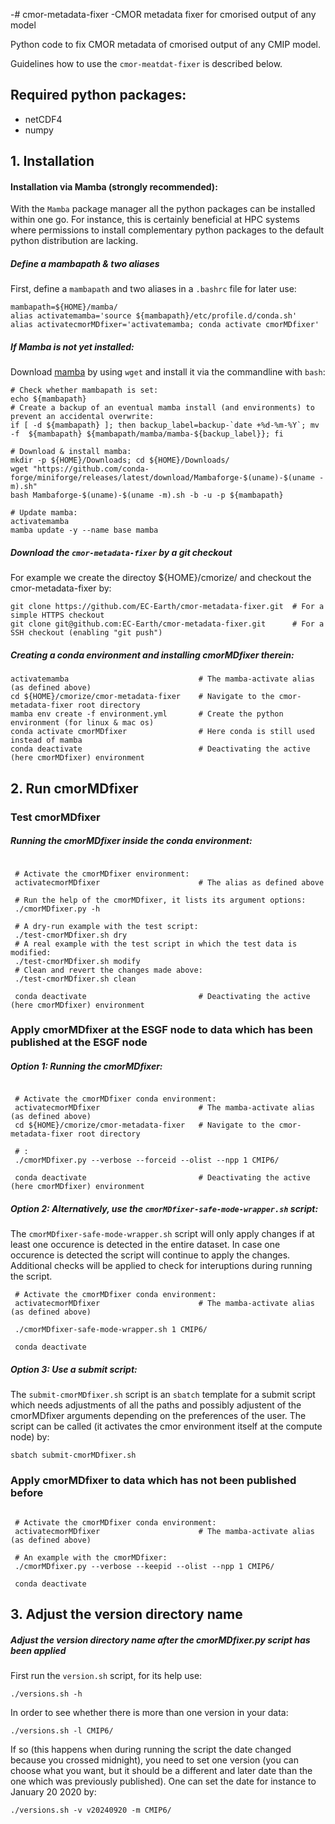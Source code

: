 -# cmor-metadata-fixer
-CMOR metadata fixer for cmorised output of any model

Python code to fix CMOR metadata of cmorised output of any CMIP model.

Guidelines how to use the `cmor-meatdat-fixer` is described below.


## Required python packages:

* netCDF4
* numpy

## 1. Installation

#### Installation via Mamba (strongly recommended):
With the `Mamba` package manager all the python packages can be installed within one go. For instance, this is certainly beneficial at HPC systems where permissions to install complementary python packages to the default python distribution are lacking.

##### Define a mambapath & two aliases

First, define a `mambapath` and two aliases in a `.bashrc` file for later use:
 ```shell
 mambapath=${HOME}/mamba/
 alias activatemamba='source ${mambapath}/etc/profile.d/conda.sh'
 alias activatecmorMDfixer='activatemamba; conda activate cmorMDfixer'
 ```

##### If Mamba is not yet installed:

Download [mamba](https://github.com/conda-forge/miniforge/releases/latest/) by using `wget` and install it via the commandline with `bash`:
 ```shell
 # Check whether mambapath is set:
 echo ${mambapath}
 # Create a backup of an eventual mamba install (and environments) to prevent an accidental overwrite:
 if [ -d ${mambapath} ]; then backup_label=backup-`date +%d-%m-%Y`; mv -f  ${mambapath} ${mambapath/mamba/mamba-${backup_label}}; fi

 # Download & install mamba:
 mkdir -p ${HOME}/Downloads; cd ${HOME}/Downloads/
 wget "https://github.com/conda-forge/miniforge/releases/latest/download/Mambaforge-$(uname)-$(uname -m).sh"
 bash Mambaforge-$(uname)-$(uname -m).sh -b -u -p ${mambapath}

 # Update mamba:
 activatemamba
 mamba update -y --name base mamba
 ```

##### Download the `cmor-metadata-fixer` by a git checkout

For example we create the directoy ${HOME}/cmorize/ and checkout the cmor-metadata-fixer by:
```shell
git clone https://github.com/EC-Earth/cmor-metadata-fixer.git  # For a simple HTTPS checkout
git clone git@github.com:EC-Earth/cmor-metadata-fixer.git      # For a SSH checkout (enabling "git push")
```

##### Creating a conda environment and installing cmorMDfixer therein:

```shell
activatemamba                             # The mamba-activate alias (as defined above)
cd ${HOME}/cmorize/cmor-metadata-fixer    # Navigate to the cmor-metadata-fixer root directory
mamba env create -f environment.yml       # Create the python environment (for linux & mac os)
conda activate cmorMDfixer                # Here conda is still used instead of mamba
conda deactivate                          # Deactivating the active (here cmorMDfixer) environment
```

## 2. Run cmorMDfixer

### Test cmorMDfixer

##### Running the cmorMDfixer inside the conda environment:
```shell

 # Activate the cmorMDfixer environment:
 activatecmorMDfixer                      # The alias as defined above

 # Run the help of the cmorMDfixer, it lists its argument options:
 ./cmorMDfixer.py -h

 # A dry-run example with the test script:
 ./test-cmorMDfixer.sh dry
 # A real example with the test script in which the test data is modified:
 ./test-cmorMDfixer.sh modify
 # Clean and revert the changes made above:
 ./test-cmorMDfixer.sh clean

 conda deactivate                         # Deactivating the active (here cmorMDfixer) environment
```

### Apply cmorMDfixer at the ESGF node to data which has been published at the ESGF node


##### Option 1: Running the cmorMDfixer:

```shell

 # Activate the cmorMDfixer conda environment:
 activatecmorMDfixer                      # The mamba-activate alias (as defined above)
 cd ${HOME}/cmorize/cmor-metadata-fixer   # Navigate to the cmor-metadata-fixer root directory

 # :
 ./cmorMDfixer.py --verbose --forceid --olist --npp 1 CMIP6/

 conda deactivate                         # Deactivating the active (here cmorMDfixer) environment
```

##### Option 2: Alternatively, use the `cmorMDfixer-safe-mode-wrapper.sh` script:

The `cmorMDfixer-safe-mode-wrapper.sh` script will only apply changes if at least one occurence is detected in the entire dataset. In case one occurence is detected the script will continue to apply the changes. Additional checks will be applied to check for interuptions during running the script.
```
 # Activate the cmorMDfixer conda environment:
 activatecmorMDfixer                      # The mamba-activate alias (as defined above)

 ./cmorMDfixer-safe-mode-wrapper.sh 1 CMIP6/

 conda deactivate
```

##### Option 3: Use a submit script:

The `submit-cmorMDfixer.sh` script is an `sbatch` template for a submit script which needs adjustments of all the paths and possibly adjustent of the cmorMDfixer arguments depending on the preferences of the user. The script can be called (it activates the cmor environment itself at the compute node) by:
```shell
sbatch submit-cmorMDfixer.sh
```

### Apply cmorMDfixer to data which has not been published before

```shell

 # Activate the cmorMDfixer conda environment:
 activatecmorMDfixer                      # The mamba-activate alias (as defined above)

 # An example with the cmorMDfixer:
 ./cmorMDfixer.py --verbose --keepid --olist --npp 1 CMIP6/

 conda deactivate
```

## 3. Adjust the version directory name

##### Adjust the version directory name after the cmorMDfixer.py script has been applied

First run the `version.sh` script, for its help use:
```shell
./versions.sh -h
```
In order to see whether there is more than one version in your data:
```shell
./versions.sh -l CMIP6/
```
If so (this happens when during running the script the date changed because you crossed midnight), you need to set one version (you can choose what you want, but it should be a different and later date than the one which was previously published). One can set the date for instance to January 20 2020 by:
```shell
./versions.sh -v v20240920 -m CMIP6/

